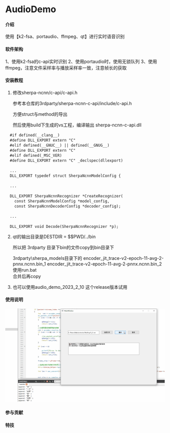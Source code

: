 # AudioDemo

#### 介绍
使用【k2-fsa、portaudio、ffmpeg、qt】进行实时语音识别 

#### 软件架构
1、使用k2-fsa的c-api实时识别
2、使用portaudio时，使用无锁队列
3、使用ffmpeg，注意文件采样率与播放采样率一致，注意帧长的获取


#### 安装教程

1.  修改sherpa-ncnn/c-api/c-api.h

    参考本仓库的3rdparty/sherpa-ncnn-c-api/include/c-api.h

    方便struct与method的导出
    
    然后使用build下生成的vs工程，编译输出 sherpa-ncnn-c-api.dll

```
  #if defined(__clang__)
  #define DLL_EXPORT extern "C"
  #elif defined(__GNUC__) || defined(__GNUG__)
  #define DLL_EXPORT extern "C"
  #elif defined(_MSC_VER)
  #define DLL_EXPORT extern "C" _declspec(dllexport)

  ...
  DLL_EXPORT typedef struct SherpaNcnnModelConfig {

  ...

  DLL_EXPORT SherpaNcnnRecognizer *CreateRecognizer(
    const SherpaNcnnModelConfig *model_config,
    const SherpaNcnnDecoderConfig *decoder_config);

  ...

  DLL_EXPORT void Decode(SherpaNcnnRecognizer *p);

```
 


   
     
2.   qt的输出目录是DESTDIR = $$PWD/../bin

     所以把 3rdparty 目录下bin的文件copy到bin目录下

     3rdparty\sherpa_models目录下的 encoder_jit_trace-v2-epoch-11-avg-2-pnnx.ncnn.bin_1     encoder_jit_trace-v2-epoch-11-avg-2-pnnx.ncnn.bin_2 使用run.bat  
 合并后再copy

3.   也可以使用audio_demo_2023_2_10 这个release版本试用

#### 使用说明

![输入图片说明](%E7%A4%BA%E4%BE%8B.png)

#### 参与贡献


#### 特技



